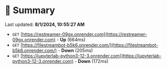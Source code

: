 # 📖 Summary
Last updated: **8/1/2024, 10:55:27 AM**

- `GET` [https://restreamer-09gx.onrender.com](https://restreamer-09gx.onrender.com) - **Up** (664ms)
- `GET` [https://filestreambot-b5k6.onrender.com/](https://filestreambot-b5k6.onrender.com/) - **Down** (205ms)
- `GET` [https://jupyterlab-python3-12-3.onrender.com](https://jupyterlab-python3-12-3.onrender.com) - **Down** (172ms)
